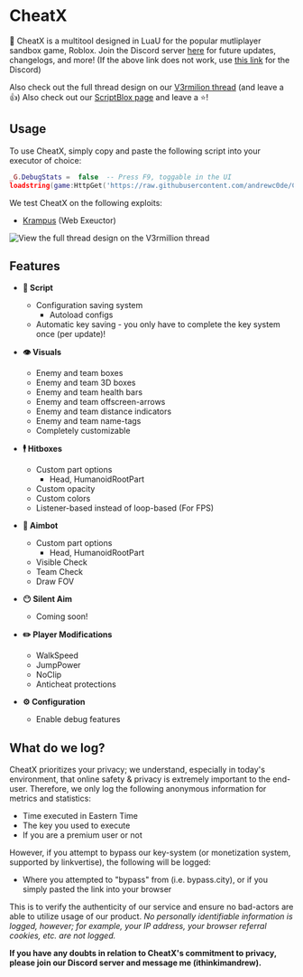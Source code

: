
# CheatX

🎯 CheatX is a multitool designed in LuaU for the popular mutliplayer sandbox game, Roblox. 
Join the Discord server [here](https://discord.gg/qBJDhNQKsJ) for future updates, changelogs, and more! 
(If the above link does not work, use [this link](https://dsc.gg/ithinkimandrew) for the Discord)

Also check out the full thread design on our [V3rmilion thread](https://v3rm.net/threads/release-%E2%9A%94%EF%B8%8F-cheatx-the-premier-free-roblox-multitool-%F0%9F%8E%AF-universal-aimbot-hitbox-expander-visuals-local-player-silent-aim-soon.6052/) (and leave a 👍)
Also check out our [ScriptBlox page](https://scriptblox.com/script/Universal-Script-The-Premier-Universal-Multitool-12328) and leave a ⭐! 

## Usage
To use CheatX, simply copy and paste the following script into your executor of choice: 

```lua
_G.DebugStats =  false  -- Press F9, toggable in the UI
loadstring(game:HttpGet('https://raw.githubusercontent.com/andrewc0de/CheatX/main/loader/main.lua'))()
```
We test CheatX on the following exploits: 
- [Krampus](https://www.krampus.gg/) (Web Exeuctor) 

![View the full thread design on the V3rmillion thread](https://i.imgur.com/YUNfxEQ.png)

## Features
- **📜 Script** 
	- Configuration saving system
		- Autoload configs 
	- Automatic key saving - you only have to complete the key system once (per update)! 

 - **👁️ Visuals** 
	 - Enemy and team boxes 
	 - Enemy and team 3D boxes 
	 - Enemy and team health bars 
	 - Enemy and team offscreen-arrows 
	 - Enemy and team distance indicators 
	 - Enemy and team name-tags 
	 - Completely customizable 

- **🕴️ Hitboxes**
	- Custom part options 
		- Head, HumanoidRootPart 
	- Custom opacity 
	- Custom colors 
	- Listener-based instead of loop-based (For FPS) 

- **🎯 Aimbot** 
	- Custom part options 
		- Head, HumanoidRootPart
	- Visible Check 
	- Team Check 
	- Draw FOV 

- **😶 Silent Aim** 
	- Coming soon! 

- **✏️ Player Modifications**
	- WalkSpeed
	- JumpPower
	- NoClip
	- Anticheat protections 

- **⚙️ Configuration** 
	- Enable debug features 

## What do we log? 
CheatX prioritizes your privacy; we understand, especially in today's environment, that online safety & privacy is extremely important to the end-user. Therefore, we only log the following anonymous information for metrics and statistics: 

 - Time executed in Eastern Time 
 - The key you used to execute 
 - If you are a premium user or not 

However, if you attempt to bypass our key-system (or monetization system, supported by linkvertise), the following will be logged: 

 - Where you attempted to "bypass" from (i.e. bypass.city), or if you simply pasted the link into your browser 

This is to verify the authenticity of our service and ensure no bad-actors are able to utilize usage of our product. *No personally identifiable information is logged, however; for example, your IP address, your browser referral cookies, etc. are not logged.* 

**If you have any doubts in relation to CheatX's commitment to privacy, please join our Discord server and message me (ithinkimandrew).** 
